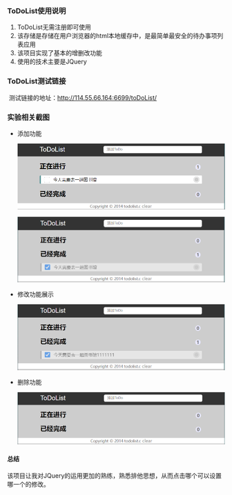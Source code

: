### ToDoList使用说明

1. ToDoList无需注册即可使用
2. 该存储是存储在用户浏览器的html本地缓存中，是最简单最安全的待办事项列表应用
3. 该项目实现了基本的增删改功能
4. 使用的技术主要是JQuery

### ToDoList测试链接

​	测试链接的地址：<a href="http://114.55.66.164:6699/toDoList/">http://114.55.66.164:6699/toDoList/</a>

### 实验相关截图

- 添加功能

  ![1602126804842](https://github.com/xuan6688/todoList/blob/master/typora-user-images/1602126804842.png)

  ![1602126826690](https://github.com/xuan6688/todoList/blob/master/typora-user-images/1602126826690.png)

- 修改功能展示

  ![1602126858215](https://github.com/xuan6688/todoList/blob/master/typora-user-images/1602126858215.png)

- 删除功能

  ![1602126893508](https://github.com/xuan6688/todoList/blob/master/typora-user-images/1602126893508.png)

#### 总结

该项目让我对JQuery的运用更加的熟练，熟悉排他思想，从而点击哪个可以设置哪一个的修改。
